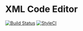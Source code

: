 XML Code Editor
==================

[![Build Status](https://travis-ci.org/phpactor/xml-editor.svg?branch=master)](https://travis-ci.org/phpactor/xml-editor)
[![StyleCI](https://styleci.io/repos/<repo-id>/shield)](https://styleci.io/repos/<repo-id>)
